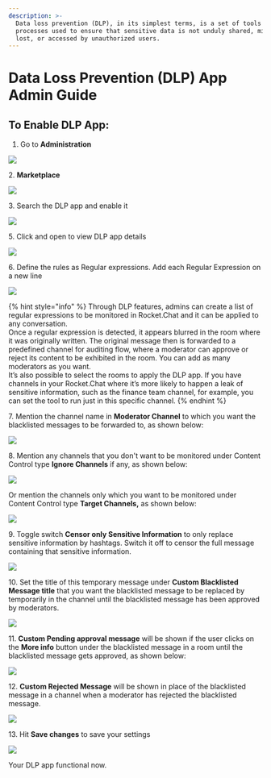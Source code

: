 ```yaml
---
description: >-
  Data loss prevention (DLP), in its simplest terms, is a set of tools and
  processes used to ensure that sensitive data is not unduly shared, misused,
  lost, or accessed by unauthorized users.
---
```


# Data Loss Prevention (DLP) App Admin Guide

## **To Enable DLP App:**

1. Go to **Administration**

![](<../../.gitbook/assets/image (249).png>)

2\. **Marketplace**

![](<../../.gitbook/assets/image (254).png>)

3\. Search the DLP app and enable it

![](<../../.gitbook/assets/image (256).png>)

5\. Click and open to view DLP app details

![](<../../.gitbook/assets/image (257).png>)

6\. Define the rules as Regular expressions. Add each Regular Expression on a new line

![](<../../.gitbook/assets/image (259).png>)

{% hint style="info" %}
Through DLP features, admins can create a list of regular expressions to be monitored in Rocket.Chat and it can be applied to any conversation.\
Once a regular expression is detected, it appears blurred in the room where it was originally written. The original message then is forwarded to a predefined channel for auditing flow, where a moderator can approve or reject its content to be exhibited in the room. You can add as many moderators as you want.\
It’s also possible to select the rooms to apply the DLP app. If you have channels in your Rocket.Chat where it’s more likely to happen a leak of sensitive information, such as the finance team channel, for example, you can set the tool to run just in this specific channel.
{% endhint %}

7\. Mention the channel name in **Moderator Channel** to which you want the blacklisted messages to be forwarded to, as shown below:

![](<../../.gitbook/assets/image (260).png>)

8\. Mention any channels that you don't want to be monitored under Content Control type **Ignore Channels** if any, as shown below:

![](<../../.gitbook/assets/image (261).png>)

Or mention the channels only which you want to be monitored under Content Control type **Target Channels,** as shown below:

![](<../../.gitbook/assets/image (262).png>)

9\. Toggle switch **Censor only Sensitive Information** to only replace sensitive information by hashtags. Switch it off to censor the full message containing that sensitive information.

![](<../../.gitbook/assets/image (263).png>)

10\. Set the title of this temporary message under **Custom Blacklisted Message title** that you want the blacklisted message to be replaced by temporarily in the channel until the blacklisted message has been approved by moderators.

![](<../../.gitbook/assets/image (269).png>)

11\. **Custom Pending approval message** will be shown if the user clicks on the **More info** button under the blacklisted message in a room until the blacklisted message gets approved, as shown below:

![](<../../.gitbook/assets/image (265).png>)

12\. **Custom Rejected Message** will be shown in place of the blacklisted message in a channel when a moderator has rejected the blacklisted message.

![](<../../.gitbook/assets/image (267).png>)

13\. Hit **Save changes** to save your settings

![](<../../.gitbook/assets/image (268).png>)

Your DLP app functional now.
